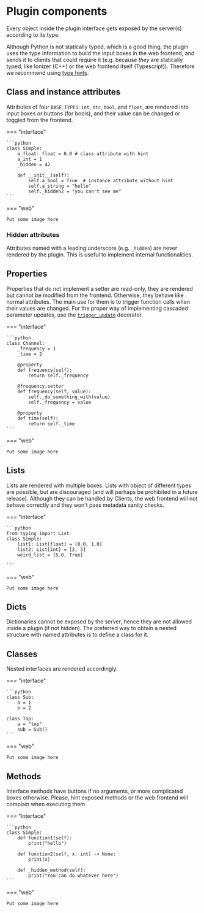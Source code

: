 # Plugin components

Every object inside the plugin interface gets exposed by the server(s) according to its type.

Although Python is not statically typed, which is a good thing, the plugin uses the type information to build the input boxes in the web frontend, and sends it to clients that could require it (e.g. because _they_ are statically typed, like Ionizer (C++) or the web frontend itself (Typescript)).
Therefore we recommend using [type hints](https://docs.python.org/3/library/typing.html).

## Class and instance attributes

Attributes of four `BASE_TYPES`: `int`, `str`, `bool`, and `float`, are rendered into input boxes or buttons (for bools), and their value can be changed or toggled from the frontend.

=== "interface"

    ```python
    class Simple:
        a_float: float = 0.0 # class attribute with hint
        a_int = 1
        _hidden = 42

        def __init__(self):
            self.a_bool = True  # instance attribute without hint
            self.a_string = "hello"
            self._hidden2 = "you can't see me"
    ```

=== "web"

    Put some image here

### Hidden attributes

Attributes named with a leading underscore (e.g. `_hidden`) are never rendered by the plugin. This is useful to implement internal functionalities.

## Properties

Properties that do not implement a setter are read-only, they are rendered but cannot be modified from the frontend. Otherwise, they behave like normal attributes. The main use for them is to trigger function calls when their values are changed. For the proper way of implementing cascaded parameter updates, use the [`trigger_update`](/features/decorators/#trigger_update) decorator.

=== "interface"

    ```python
    class Channel:
        _frequency = 1
        _time = 2

        @property
        def frequency(self):
            return self._frequency

        @frequency.setter
        def frequency(self, value):
            self._do_something_with(value)
            self._frequency = value

        @property
        def time(self):
            return self._time
    ```

=== "web"

    Put some image here

## Lists

Lists are rendered with multiple boxes. Lists with object of different types are possible, but are discouraged (and will perhaps be prohibited in a future release). Although they can be handled by Clients, the web frontend will not behave correctly and they won't pass metadata sanity checks.

=== "interface"

    ```python
    from typing import List
    class Simple:
        list1: List[float] = [0.0, 1.0]
        list2: List[int] = [2, 3]
        weird_list = [5.0, True]

    ```

=== "web"

    Put some image here

## Dicts

Dictionaries cannot be exposed by the server, hence they are not allowed inside a plugin (if not hidden). The preferred way to obtain a nested structure with named attributes is to define a class for it.

## Classes

Nested interfaces are rendered accordingly.

=== "interface"

    ```python
    class Sub:
        a = 1
        b = 2

    class Top:
        a = "top"
        sub = Sub()
    ```

=== "web"

    Put some image here

## Methods

Interface methods have buttons if no arguments, or more complicated boxes otherwise. Please, hint exposed methods or the web frontend will complain when executing them.

=== "interface"

    ```python
    class Simple:
        def function1(self):
            print("hello")

        def function2(self, x: int) -> None:
            print(x)

        def _hidden_method(self):
            print("You can do whatever here")
    ```

=== "web"

    Put some image here
